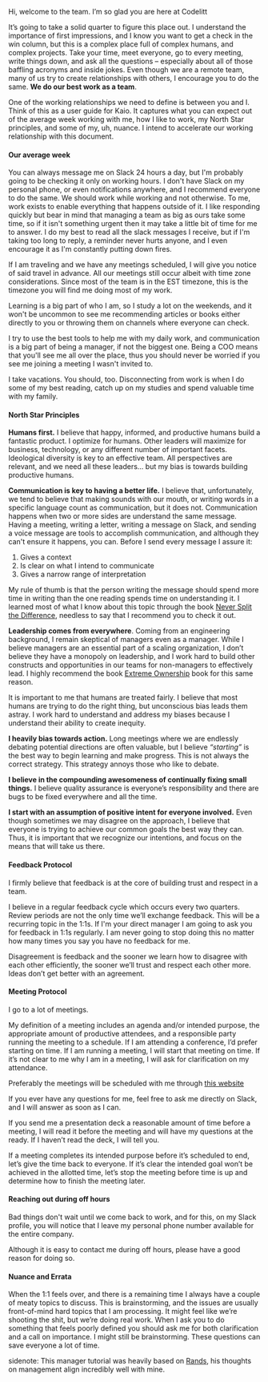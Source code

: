 Hi, welcome to the team. I’m so glad you are here at Codelitt

It’s going to take a solid quarter to figure this place out. I understand the importance of first impressions, and I know you want to get a check in the win column, but this is a complex place full of complex humans, and complex projects. Take your time, meet everyone, go to every meeting, write things down, and ask all the questions – especially about all of those baffling acronyms and inside jokes. Even though we are a remote team, many of us try to create relationships with others, I encourage you to do the same. **We do our best work as a team**.

One of the working relationships we need to define is between you and I. Think of this as a user guide for Kaio. It captures what you can expect out of the average week working with me, how I like to work, my North Star principles, and some of my, uh, nuance. I intend to accelerate our working relationship with this document.

#### Our average week

You can always message me on Slack 24 hours a day, but I'm probably going to be checking it only on working hours. I don't have Slack on my personal phone, or even notifications anywhere, and I recommend everyone to do the same. We should work while working and not otherwise. To me, work exists to enable everything that happens outside of it. I like responding quickly but bear in mind that managing a team as big as ours take some time, so if it isn't something urgent then it may take a little bit of time for me to answer. I do my best to read all the slack messages I receive, but if I'm taking too long to reply, a reminder never hurts anyone, and I even encourage it as I'm constantly putting down fires.

If I am traveling and we have any meetings scheduled, I will give you notice of said travel in advance. All our meetings still occur albeit with time zone considerations. Since most of the team is in the EST timezone, this is the timezone you will find me doing most of my work.

Learning is a big part of who I am, so I study a lot on the weekends, and it won't be uncommon to see me recommending articles or books either directly to you or throwing them on channels where everyone can check.

I try to use the best tools to help me with my daily work, and communication is a big part of being a manager, if not the biggest one. Being a COO means that you'll see me all over the place, thus you should never be worried if you see me joining a meeting I wasn't invited to.

I take vacations. You should, too. Disconnecting from work is when I do some of my best reading, catch up on my studies and spend valuable time with my family.

#### North Star Principles

**Humans first.** I believe that happy, informed, and productive humans build a fantastic product. I optimize for humans. Other leaders will maximize for business, technology, or any different number of important facets. Ideological diversity is key to an effective team. All perspectives are relevant, and we need all these leaders... but my bias is towards building productive humans.

**Communication is key to having a better life.** I believe that, unfortunately, we tend to believe that making sounds with our mouth, or writing words in a specific language count as communication, but it does not. Communication happens when two or more sides are understand the same message. Having a meeting, writing a letter, writing a message on Slack, and sending a voice message are tools to accomplish communication, and although they can't ensure it happens, you can. Before I send every message I assure it:

1. Gives a context
2. Is clear on what I intend to communicate
3. Gives a narrow range of interpretation

My rule of thumb is that the person writing the message should spend more time in writing than the one reading spends time on understanding it. I learned most of what I know about this topic through the book [Never Split the Difference](https://www.goodreads.com/book/show/26156469-never-split-the-difference?ac=1&from_search=true&qid=mWnyi05oaS&rank=1), needless to say that I recommend you to check it out.

**Leadership comes from everywhere**. Coming from an engineering background, I remain skeptical of managers even as a manager. While I believe managers are an essential part of a scaling organization, I don’t believe they have a monopoly on leadership, and I work hard to build other constructs and opportunities in our teams for non-managers to effectively lead. I highly recommend the book [Extreme Ownership](https://www.goodreads.com/book/show/23848190-extreme-ownership?from_search=true&from_srp=true&qid=a6y1MVowGY&rank=1) book for this same reason.

It is important to me that humans are treated fairly. I believe that most humans are trying to do the right thing, but unconscious bias leads them astray. I work hard to understand and address my biases because I understand their ability to create inequity.

**I heavily bias towards action.** Long meetings where we are endlessly debating potential directions are often valuable, but I believe *“starting”* is the best way to begin learning and make progress. This is not always the correct strategy. This strategy annoys those who like to debate.

**I believe in the compounding awesomeness of continually fixing small things.** I believe quality assurance is everyone’s responsibility and there are bugs to be fixed everywhere and all the time.

**I start with an assumption of positive intent for everyone involved.** Even though sometimes we may disagree on the approach, I believe that everyone is trying to achieve our common goals the best way they can. Thus, it is important that we recognize our intentions, and focus on the means that will take us there.


#### Feedback Protocol

I firmly believe that feedback is at the core of building trust and respect in a team.

I believe in a regular feedback cycle which occurs every two quarters. Review periods are not the only time we’ll exchange feedback. This will be a recurring topic in the 1:1s. If I'm your direct manager I am going to ask you for feedback in 1:1s regularly. I am never going to stop doing this no matter how many times you say you have no feedback for me.

Disagreement is feedback and the sooner we learn how to disagree with each other efficiently, the sooner we’ll trust and respect each other more. Ideas don’t get better with an agreement.

#### Meeting Protocol

I go to a lot of meetings.

My definition of a meeting includes an agenda and/or intended purpose, the appropriate amount of productive attendees, and a responsible party running the meeting to a schedule. If I am attending a conference, I’d prefer starting on time. If I am running a meeting, I will start that meeting on time. If it’s not clear to me why I am in a meeting, I will ask for clarification on my attendance.

Preferably the meetings will be scheduled with me through [this website](https://calendly.com/kaio-magalhaes)

If you ever have any questions for me, feel free to ask me directly on Slack, and I will answer as soon as I can.

If you send me a presentation deck a reasonable amount of time before a meeting, I will read it before the meeting and will have my questions at the ready. If I haven’t read the deck, I will tell you.

If a meeting completes its intended purpose before it’s scheduled to end, let’s give the time back to everyone. If it’s clear the intended goal won’t be achieved in the allotted time, let’s stop the meeting before time is up and determine how to finish the meeting later.

#### Reaching out during off hours

Bad things don't wait until we come back to work, and for this, on my Slack profile, you will notice that I leave my personal phone number available for the entire company.

Although it is easy to contact me during off hours, please have a good reason for doing so.

#### Nuance and Errata

When the 1:1 feels over, and there is a remaining time I always have a couple of meaty topics to discuss. This is brainstorming, and the issues are usually front-of-mind hard topics that I am processing. It might feel like we’re shooting the shit, but we’re doing real work.
When I ask you to do something that feels poorly defined you should ask me for both clarification and a call on importance. I might still be brainstorming. These questions can save everyone a lot of time.

sidenote: This manager tutorial was heavily based on [Rands](http://randsinrepose.com/archives/how-to-rands/), his thoughts on management align incredibly well with mine.
